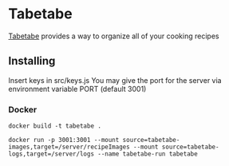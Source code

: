 # Tabetabe

[Tabetabe](http://tabetabe.vatsul.com:3001) provides a way to organize all of your cooking recipes

## Installing

Insert keys in src/keys.js
You may give the port for the server via environment variable PORT (default 3001)

### Docker

`docker build -t tabetabe .`

`docker run -p 3001:3001 --mount source=tabetabe-images,target=/server/recipeImages --mount source=tabetabe-logs,target=/server/logs --name tabetabe-run tabetabe`

